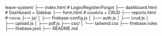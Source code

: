 leave-system/ ├── index.html            # Login/Register/Forgot ├── dashboard.html        # Dashboard + Sidebar ├── form.html             # แบบฟอร์ม + CRUD ├── reports.html          # รายงาน ├── js/ │   ├── firebase-config.js │   ├── auth.js │   ├── crud.js │   ├── upload.js │   ├── pdf.js ├── css/ │   └── tailwind.css ├── firebase.rules ├── firebase.json ├── README.md
